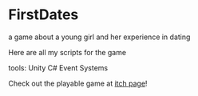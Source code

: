 # FirstDates
a game about a young girl and her experience in dating

Here are all my scripts for the game

tools:
Unity C#
Event Systems

Check out the playable game at [itch page]((https://xhulahoopx.itch.io/first-dates))!
